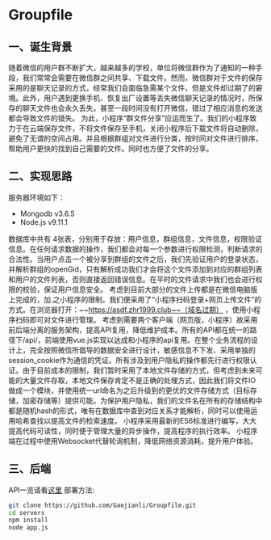 # Groupfile
## 一、诞生背景
随着微信的用户群不断扩大，越来越多的学校，单位将微信群作为了通知的一种手段，我们常常会需要在微信群之间共享、下载文件。然而，微信群对于文件的保存采用的是聊天记录的方式，经常我们会面临急需某个文件，但是文件却过期了的窘境。此外，用户遇到更换手机、恢复出厂设置等丢失微信聊天记录的情况时，所保存的聊天文件也会永久丢失。甚至一段时间没有打开微信，错过了相应消息的发送都会导致文件的错失。
为此，小程序“群文件分享”应运而生了。我们的小程序致力于在云端保存文件，不将文件保存至手机，关闭小程序后下载文件将自动删除，避免了无谓的空间占用。并且根据群组对文件进行分类，按时间对文件进行排序，帮助用户更快的找到自己需要的文件。同时也方便了文件的分享。
## 二、实现思路
服务器环境如下：
- Mongodb v3.6.5
- Node.js v9.11.1

数据库中共有 4张表，分别用于存放：用户信息，群组信息，文件信息，权限验证信息。在任何请求数据的操作，我们都会对每一个参数进行权限检测，判断请求的合法性。当用户点击一个被分享到群组的文件之后，我们先验证用户的登录状态，并解析群组的openGid，只有解析成功我们才会将这个文件添加到对应的群组列表和用户的文件列表，否则直接返回错误信息。在平时的文件请求中我们也会进行权限的校验，保证用户信息安全。
考虑到目前大部分的文件上传都是在微信电脑版上完成的，加.之小程序的限制。我们便采用了“小程序扫码登录+网页上传文件”的方式。在浏览器打开：~~https://asdf.zhr1999.club~~（域名过期） ，使用小程序扫码即可对文件进行管理。
考虑到需要两个客户端（网页版，小程序）故采用前后端分离的服务架构，提高API复用，降低维护成本。所有的API都在统一的路径下/api/，前端使用vue.js实现以达成和小程序的api复用。在整个业务流程的设计上，完全按照微信所倡导的数据安全进行设计，敏感信息不下发、采用单独的session_cookie作为通信的凭证。所有涉及到用户隐私的操作都先行进行权限认证。由于目前成本的限制，我们暂时采用了本地文件存储的方式，但考虑到未来可能的大量文件存取，本地文件保存肯定不是正确的处理方式，因此我们将文件IO做成一个模块，并使用统一url命名为之后升级到的更优的文件存储方式（目标存储，加密存储等）提供可能。为保护用户隐私，我们的文件名在所有的存储结构中都是随机hash的形式，唯有在数据库中查到对应关系才能解析，同时可以使用运用哈希查找以提高文件的检索速度。
小程序采用最新的ES6标准进行编写，大大提高代码可读性，同时便于管理大量的异步操作，提高程序的执行效率。
小程序端在过程中使用Websocket代替轮询机制，降低网络资源消耗，提升用户体验。

## 三、后端

API一览请看[这里](https://github.com/Gaojianli/Groupfile/blob/master/servers/README.md)
部署方法:
```bash
git clone https://github.com/Gaojianli/Groupfile.git
cd servers
npm install
node app.js
```
